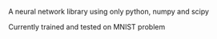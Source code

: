 A neural network library using only python, numpy and scipy

Currently trained and tested on MNIST problem
